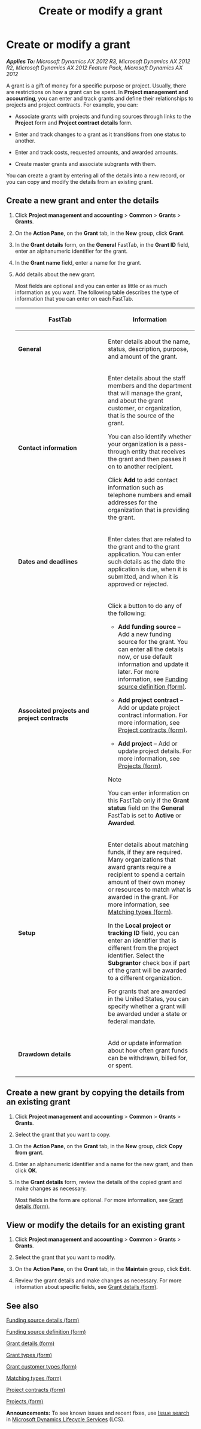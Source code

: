 ﻿---
title: Create or modify a grant
TOCTitle: Create or modify a grant
ms:assetid: 6d72a050-52d3-43f8-a6df-aeed35a4914b
ms:mtpsurl: https://technet.microsoft.com/en-us/library/Hh242638(v=AX.60)
ms:contentKeyID: 36058029
ms.date: 04/18/2014
mtps_version: v=AX.60
---

# Create or modify a grant 


_**Applies To:** Microsoft Dynamics AX 2012 R3, Microsoft Dynamics AX 2012 R2, Microsoft Dynamics AX 2012 Feature Pack, Microsoft Dynamics AX 2012_

A grant is a gift of money for a specific purpose or project. Usually, there are restrictions on how a grant can be spent. In **Project management and accounting**, you can enter and track grants and define their relationships to projects and project contracts. For example, you can:

  - Associate grants with projects and funding sources through links to the **Project** form and **Project contract details** form.

  - Enter and track changes to a grant as it transitions from one status to another.

  - Enter and track costs, requested amounts, and awarded amounts.

  - Create master grants and associate subgrants with them.

You can create a grant by entering all of the details into a new record, or you can copy and modify the details from an existing grant.

## Create a new grant and enter the details

1.  Click **Project management and accounting** \> **Common** \> **Grants** \> **Grants**.

2.  On the **Action Pane**, on the **Grant** tab, in the **New** group, click **Grant**.

3.  In the **Grant details** form, on the **General** FastTab, in the **Grant ID** field, enter an alphanumeric identifier for the grant.

4.  In the **Grant name** field, enter a name for the grant.

5.  Add details about the new grant.
    
    Most fields are optional and you can enter as little or as much information as you want. The following table describes the type of information that you can enter on each FastTab.
    
    <table>
    <colgroup>
    <col style="width: 50%" />
    <col style="width: 50%" />
    </colgroup>
    <thead>
    <tr class="header">
    <th><p>FastTab</p></th>
    <th><p>Information</p></th>
    </tr>
    </thead>
    <tbody>
    <tr class="odd">
    <td><p><strong>General</strong></p></td>
    <td><p>Enter details about the name, status, description, purpose, and amount of the grant.</p></td>
    </tr>
    <tr class="even">
    <td><p><strong>Contact information</strong></p></td>
    <td><p>Enter details about the staff members and the department that will manage the grant, and about the grant customer, or organization, that is the source of the grant.</p>
    <p>You can also identify whether your organization is a pass-through entity that receives the grant and then passes it on to another recipient.</p>
    <p>Click <strong>Add</strong> to add contact information such as telephone numbers and email addresses for the organization that is providing the grant.</p></td>
    </tr>
    <tr class="odd">
    <td><p><strong>Dates and deadlines</strong></p></td>
    <td><p>Enter dates that are related to the grant and to the grant application. You can enter such details as the date the application is due, when it is submitted, and when it is approved or rejected.</p></td>
    </tr>
    <tr class="even">
    <td><p><strong>Associated projects and project contracts</strong></p></td>
    <td><p>Click a button to do any of the following:</p>
    <ul>
    <li><p><strong>Add funding source</strong> – Add a new funding source for the grant. You can enter all the details now, or use default information and update it later. For more information, see <a href="https://technet.microsoft.com/en-us/library/hh242771(v=ax.60)">Funding source definition (form)</a>.</p></li>
    <li><p><strong>Add project contract</strong> – Add or update project contract information. For more information, see <a href="https://technet.microsoft.com/en-us/library/aa586038(v=ax.60)">Project contracts (form)</a>.</p></li>
    <li><p><strong>Add project</strong> – Add or update project details. For more information, see <a href="https://technet.microsoft.com/en-us/library/aa585245(v=ax.60)">Projects (form)</a>.</p></li>
    </ul>
    <div class="alert"> 

    > [!NOTE]
    > <P>You can enter information on this FastTab only if the <STRONG>Grant status</STRONG> field on the <STRONG>General</STRONG> FastTab is set to <STRONG>Active</STRONG> or <STRONG>Awarded</STRONG>.</P>


    </div></td>
    </tr>
    <tr class="odd">
    <td><p><strong>Setup</strong></p></td>
    <td><p>Enter details about matching funds, if they are required. Many organizations that award grants require a recipient to spend a certain amount of their own money or resources to match what is awarded in the grant. For more information, see <a href="https://technet.microsoft.com/en-us/library/hh227437(v=ax.60)">Matching types (form)</a>.</p>
    <p>In the <strong>Local project or tracking ID</strong> field, you can enter an identifier that is different from the project identifier. Select the <strong>Subgrantor</strong> check box if part of the grant will be awarded to a different organization.</p>
    <p>For grants that are awarded in the United States, you can specify whether a grant will be awarded under a state or federal mandate.</p></td>
    </tr>
    <tr class="even">
    <td><p><strong>Drawdown details</strong></p></td>
    <td><p>Add or update information about how often grant funds can be withdrawn, billed for, or spent.</p></td>
    </tr>
    </tbody>
    </table>


## Create a new grant by copying the details from an existing grant

1.  Click **Project management and accounting** \> **Common** \> **Grants** \> **Grants**.

2.  Select the grant that you want to copy.

3.  On the **Action Pane**, on the **Grant** tab, in the **New** group, click **Copy from grant**.

4.  Enter an alphanumeric identifier and a name for the new grant, and then click **OK**.

5.  In the **Grant details** form, review the details of the copied grant and make changes as necessary.
    
    Most fields in the form are optional. For more information, see [Grant details (form)](https://technet.microsoft.com/en-us/library/hh242883\(v=ax.60\)).

## View or modify the details for an existing grant

1.  Click **Project management and accounting** \> **Common** \> **Grants** \> **Grants**.

2.  Select the grant that you want to modify.

3.  On the **Action Pane**, on the **Grant** tab, in the **Maintain** group, click **Edit**.

4.  Review the grant details and make changes as necessary. For more information about specific fields, see [Grant details (form)](https://technet.microsoft.com/en-us/library/hh242883\(v=ax.60\)).

## See also

[Funding source details (form)](https://technet.microsoft.com/en-us/library/hh209607\(v=ax.60\))

[Funding source definition (form)](https://technet.microsoft.com/en-us/library/hh242771\(v=ax.60\))

[Grant details (form)](https://technet.microsoft.com/en-us/library/hh242883\(v=ax.60\))

[Grant types (form)](https://technet.microsoft.com/en-us/library/hh227643\(v=ax.60\))

[Grant customer types (form)](https://technet.microsoft.com/en-us/library/hh209046\(v=ax.60\))

[Matching types (form)](https://technet.microsoft.com/en-us/library/hh227437\(v=ax.60\))

[Project contracts (form)](https://technet.microsoft.com/en-us/library/aa586038\(v=ax.60\))

[Projects (form)](https://technet.microsoft.com/en-us/library/aa585245\(v=ax.60\))

  
**Announcements:** To see known issues and recent fixes, use [Issue search](http://go.microsoft.com/fwlink/?linkid=389258) in [Microsoft Dynamics Lifecycle Services](http://go.microsoft.com/fwlink/?linkid=306505) (LCS).

